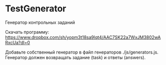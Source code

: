 # TestGenerator
Генератор контрольных заданий

Скачать программу: https://www.dropbox.com/sh/yopm3t18sa9lqt4/AAC7SK22a7WxJM3802wARxcUa?dl=0 

Добавьте собственный генератор в файл генераторов ./js/generators.js. 
Генератор должен возвращать задание (task) и ответы (answers).
